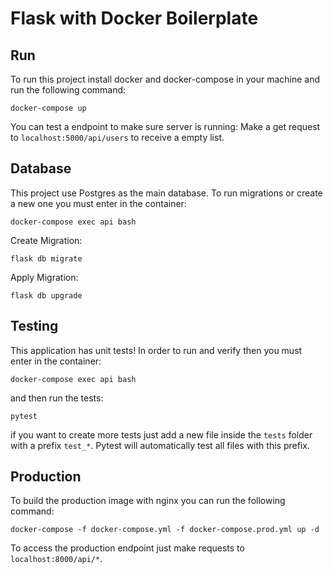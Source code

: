 # Flask with Docker Boilerplate

## Run

To run this project install docker and docker-compose in your machine and run the following command:

```
docker-compose up
```

You can test a endpoint to make sure server is running: Make a get request to `localhost:5000/api/users` to receive a empty list.

## Database

This project use Postgres as the main database. To run migrations or create a new one you must enter in the container:

```
docker-compose exec api bash
```

Create Migration:
```
flask db migrate
```

Apply Migration:
```
flask db upgrade
```
## Testing

This application has unit tests! In order to run and verify then you must enter in the container:
```
docker-compose exec api bash
```

and then run the tests:
```
pytest
```
if you want to create more tests just add a new file inside the `tests` folder with a prefix `test_*`. Pytest will automatically test all files with this prefix.

## Production
To build the production image with nginx you can run the following command:

```
docker-compose -f docker-compose.yml -f docker-compose.prod.yml up -d
```

To access the production endpoint just make requests to `localhost:8000/api/*`.
